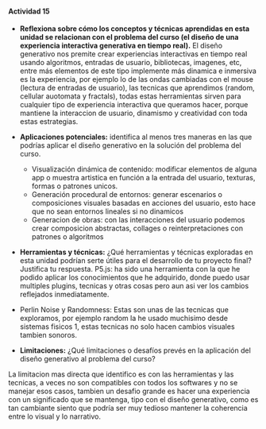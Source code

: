 #### Actividad 15

- **Reflexiona sobre cómo los conceptos y técnicas aprendidas en esta unidad se relacionan con el problema del curso (el diseño de una experiencia interactiva generativa en tiempo real).**
  El diseño generativo nos premite crear experiencias interactivas en tiempo real usando algoritmos, entradas de usuario, bibliotecas, imagenes, etc, entre más
  elementos de este tipo implemente más dinamica e inmersiva es la experiencia, por ejemplo lo de las
  ondas cambiadas con el mouse (lectura de entradas de usuario), las tecnicas que aprendimos (random, cellular auotomata y fractals), todas estas herramientas sirven para cualquier tipo
  de experiencia interactiva que queramos hacer, porque mantiene la interaccion de usuario, dinamismo y creatividad con toda estas estrategias.

- **Aplicaciones potenciales:** identifica al menos tres maneras en las que podrías aplicar el diseño generativo en la solución del problema del curso.
  - Visualización dinámica de contenido: modificar elementos de alguna app o muestra artistica en función a la entrada del usuario, texturas, formas o patrones unicos.
  - Generación procedural de entornos: generar escenarios o composiciones visuales basadas en acciones del usuario, esto hace que no sean entornos lineales si no dinamicos
  - Generacion de obras: con las interacciones del usuario podemos crear composicion abstractas, collages o reinterpretaciones con patrones o algoritmos
    
- **Herramientas y técnicas:** ¿Qué herramientas y técnicas exploradas en esta unidad podrían serte útiles para el desarrollo de tu proyecto final? Justifica tu respuesta.
P5.js: ha sido una herramienta con la que he podido aplicar los conocimientos que he adquirido, donde puedo usar multiples plugins, tecnicas y otras cosas pero aun asi ver los cambios reflejados inmediatamente.

- Perlin Noise y Randomness: Estas son unas de las tecnicas que exploramos, por ejemplo random la he usado muchisimo desde sistemas fisicos 1, estas tecnicas no solo hacen cambios visuales tambien sonoros.

- **Limitaciones:** ¿Qué limitaciones o desafíos prevés en la aplicación del diseño generativo al problema del curso?

La limitacion mas directa que identifico es con las herramientas y las tecnicas, a veces no son compatibles con todos los softwares y no se manejar esos casos, tambien un desafio grande es hacer una experiencia con un significado que se mantenga, tipo con el diseño generativo, como es tan cambiante siento que podría ser muy tedioso mantener la coherencia entre lo visual y lo narrativo. 
